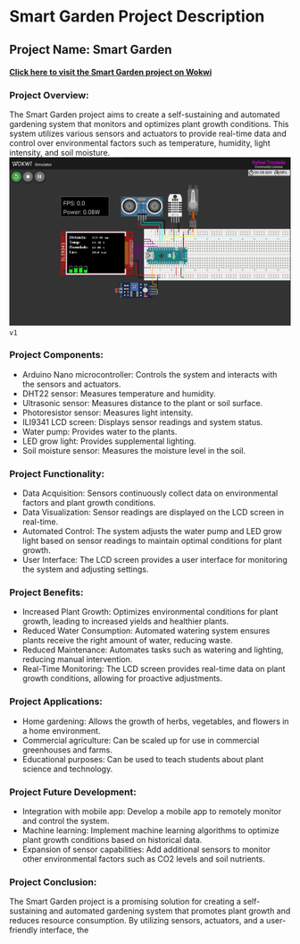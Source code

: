 # Smart Garden Project Description

## Project Name: Smart Garden

#### [Click here to visit the Smart Garden project on Wokwi](https://wokwi.com/projects/398913098629206017 "Visit the Smart Garden project on Wokwi")


### Project Overview:
The Smart Garden project aims to create a self-sustaining and automated gardening system that monitors and optimizes plant growth conditions. This system utilizes various sensors and actuators to provide real-time data and control over environmental factors such as temperature, humidity, light intensity, and soil moisture.
![Smart Garden System](assets/image.png)
``v1``
### Project Components:
- Arduino Nano microcontroller: Controls the system and interacts with the sensors and actuators.
- DHT22 sensor: Measures temperature and humidity.
- Ultrasonic sensor: Measures distance to the plant or soil surface.
- Photoresistor sensor: Measures light intensity.
- ILI9341 LCD screen: Displays sensor readings and system status.
- Water pump: Provides water to the plants.
- LED grow light: Provides supplemental lighting.
- Soil moisture sensor: Measures the moisture level in the soil.

### Project Functionality:
- Data Acquisition: Sensors continuously collect data on environmental factors and plant growth conditions.
- Data Visualization: Sensor readings are displayed on the LCD screen in real-time.
- Automated Control: The system adjusts the water pump and LED grow light based on sensor readings to maintain optimal conditions for plant growth.
- User Interface: The LCD screen provides a user interface for monitoring the system and adjusting settings.

### Project Benefits:
- Increased Plant Growth: Optimizes environmental conditions for plant growth, leading to increased yields and healthier plants.
- Reduced Water Consumption: Automated watering system ensures plants receive the right amount of water, reducing waste.
- Reduced Maintenance: Automates tasks such as watering and lighting, reducing manual intervention.
- Real-Time Monitoring: The LCD screen provides real-time data on plant growth conditions, allowing for proactive adjustments.

### Project Applications:
- Home gardening: Allows the growth of herbs, vegetables, and flowers in a home environment.
- Commercial agriculture: Can be scaled up for use in commercial greenhouses and farms.
- Educational purposes: Can be used to teach students about plant science and technology.

### Project Future Development:
- Integration with mobile app: Develop a mobile app to remotely monitor and control the system.
- Machine learning: Implement machine learning algorithms to optimize plant growth conditions based on historical data.
- Expansion of sensor capabilities: Add additional sensors to monitor other environmental factors such as CO2 levels and soil nutrients.

### Project Conclusion:
The Smart Garden project is a promising solution for creating a self-sustaining and automated gardening system that promotes plant growth and reduces resource consumption. By utilizing sensors, actuators, and a user-friendly interface, the